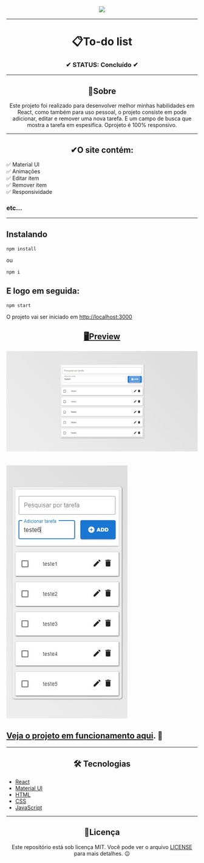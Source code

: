 <div align="center">
  <img width="200" src="https://cdn-icons-png.flaticon.com/512/4472/4472515.png">
</div>

---

<h1 align="center">📋To-do list</h1>
<h3 align="center">✔ STATUS: Concluído ✔</h3>

---

<h2 align="center">📖Sobre</h2>

<p align="center">Este projeto foi realizado para desenvolver melhor minhas habilidades em React, como também para uso pessoal, o projeto consiste em pode adicionar, editar e remover uma nova tarefa. E um campo de busca que mostra a tarefa em espesifica. Oprojeto é 100% responsivo.</p>

---

<h2 align="center">✔O site contém:</h2>

✅ Material UI<br>
✅ Animações<br>
✅ Editar item<br>
✅ Remover item<br>
✅ Responsividade<br>
### etc...
---

<h2>Instalando</h2>

```
npm install
```
ou
```
npm i
```

<h2>E logo em seguida:</h2>

```
npm start
```

<p>O projeto vai ser iniciado em <a target="_blank" href='http://localhost:3000'>http://localhost:3000</p>

<h2 align="center">🖥Preview</h2>

<img src="readme_imgs/todo.JPG" alt="Previw desktop"></img>
<br>
<br>
<br>
<img src="readme_imgs/todo mobile.JPG" alt="Previw mobile"></img>

<h2> Veja o projeto em funcionamento <a target="_blank" href="https://to-do-list-react-projeto.netlify.app/">aqui</a>. 🧐</h2>

---

<h2 align="center">🛠 Tecnologias</h2>

- [React](https://pt-br.reactjs.org/)
- [Material UI](https://mui.com/pt/)
- [HTML](https://html.com/)
- [CSS](https://developer.mozilla.org/pt-BR/docs/Web/CSS)
- [JavaScript](https://www.javascript.com/)

---

<h2 align="center">📝Licença</h2>

<p align="center">
   Este repositório está sob licença MIT. Você pode ver o arquivo <a href="https://github.com/gabriell-c/To-do-list/blob/main/License"> LICENSE</a>
   para mais detalhes. 😉
</p>
